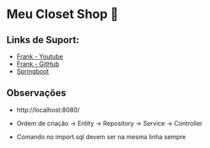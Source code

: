 # Meu Closet Shop 👗

## Links de Suport:
- [Frank - Youtube](https://www.youtube.com/@FrankCardoso)
- [Frank - GitHub](https://github.com/frankwco/loja-virtual-2022)
- [Springboot](https://start.spring.io/)

## Observações 

* http://localhost:8080/

* Ordem de criação 
 -> Entity -> Repository -> Service -> Controller

* Comando no import.sql devem ser na mesma linha sempre


